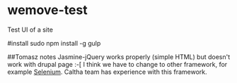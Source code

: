 # wemove-test
Test UI of a site

#install
sudo npm install -g gulp

##Tomasz notes
Jasmine-jQuery works properly (simple HTML) but doesn't work with drupal page :-[
I think we have to change to other framework, for example [Selenium](http://www.seleniumhq.org/). Caltha team has experience with this framework.
